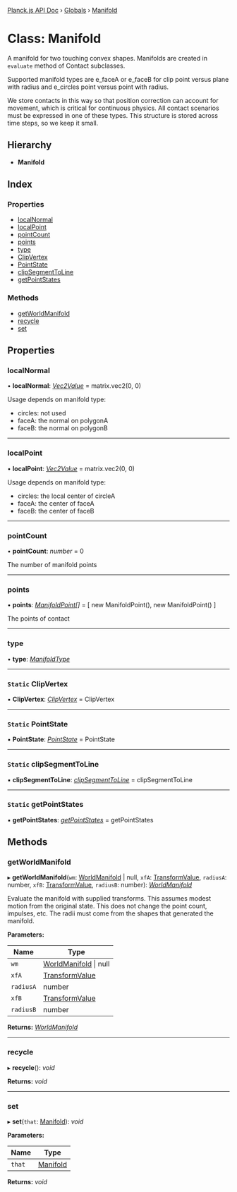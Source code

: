 [Planck.js API Doc](../README.md) › [Globals](../globals.md) › [Manifold](manifold.md)

# Class: Manifold

A manifold for two touching convex shapes. Manifolds are created in `evaluate`
method of Contact subclasses.

Supported manifold types are e_faceA or e_faceB for clip point versus plane
with radius and e_circles point versus point with radius.

We store contacts in this way so that position correction can account for
movement, which is critical for continuous physics. All contact scenarios
must be expressed in one of these types. This structure is stored across time
steps, so we keep it small.

## Hierarchy

* **Manifold**

## Index

### Properties

* [localNormal](manifold.md#localnormal)
* [localPoint](manifold.md#localpoint)
* [pointCount](manifold.md#pointcount)
* [points](manifold.md#points)
* [type](manifold.md#type)
* [ClipVertex](manifold.md#static-clipvertex)
* [PointState](manifold.md#static-pointstate)
* [clipSegmentToLine](manifold.md#static-clipsegmenttoline)
* [getPointStates](manifold.md#static-getpointstates)

### Methods

* [getWorldManifold](manifold.md#getworldmanifold)
* [recycle](manifold.md#recycle)
* [set](manifold.md#set)

## Properties

###  localNormal

• **localNormal**: *[Vec2Value](../interfaces/vec2value.md)* = matrix.vec2(0, 0)

Usage depends on manifold type:
- circles: not used
- faceA: the normal on polygonA
- faceB: the normal on polygonB

___

###  localPoint

• **localPoint**: *[Vec2Value](../interfaces/vec2value.md)* = matrix.vec2(0, 0)

Usage depends on manifold type:
- circles: the local center of circleA
- faceA: the center of faceA
- faceB: the center of faceB

___

###  pointCount

• **pointCount**: *number* = 0

The number of manifold points

___

###  points

• **points**: *[ManifoldPoint](manifoldpoint.md)[]* = [ new ManifoldPoint(), new ManifoldPoint() ]

The points of contact

___

###  type

• **type**: *[ManifoldType](../enums/manifoldtype.md)*

___

### `Static` ClipVertex

▪ **ClipVertex**: *[ClipVertex](clipvertex.md)* = ClipVertex

___

### `Static` PointState

▪ **PointState**: *[PointState](../enums/pointstate.md)* = PointState

___

### `Static` clipSegmentToLine

▪ **clipSegmentToLine**: *[clipSegmentToLine](../globals.md#clipsegmenttoline)* = clipSegmentToLine

___

### `Static` getPointStates

▪ **getPointStates**: *[getPointStates](../globals.md#getpointstates)* = getPointStates

## Methods

###  getWorldManifold

▸ **getWorldManifold**(`wm`: [WorldManifold](worldmanifold.md) | null, `xfA`: [TransformValue](../globals.md#transformvalue), `radiusA`: number, `xfB`: [TransformValue](../globals.md#transformvalue), `radiusB`: number): *[WorldManifold](worldmanifold.md)*

Evaluate the manifold with supplied transforms. This assumes modest motion
from the original state. This does not change the point count, impulses, etc.
The radii must come from the shapes that generated the manifold.

**Parameters:**

Name | Type |
------ | ------ |
`wm` | [WorldManifold](worldmanifold.md) &#124; null |
`xfA` | [TransformValue](../globals.md#transformvalue) |
`radiusA` | number |
`xfB` | [TransformValue](../globals.md#transformvalue) |
`radiusB` | number |

**Returns:** *[WorldManifold](worldmanifold.md)*

___

###  recycle

▸ **recycle**(): *void*

**Returns:** *void*

___

###  set

▸ **set**(`that`: [Manifold](manifold.md)): *void*

**Parameters:**

Name | Type |
------ | ------ |
`that` | [Manifold](manifold.md) |

**Returns:** *void*
